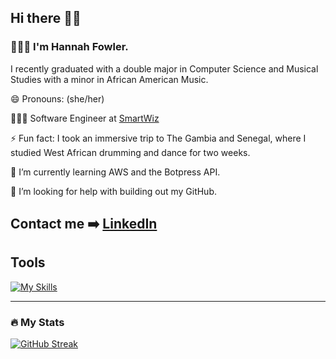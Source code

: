 ## Hi there 👋🏽

### 🙋🏽‍♀️ I'm Hannah Fowler.

I recently graduated with a double major in Computer Science and Musical Studies with a minor in African American Music.

😄 Pronouns: (she/her)

👩🏽‍💻 Software Engineer at [SmartWiz](https://smartwiz.io/)

⚡ Fun fact: I took an immersive trip to The Gambia and Senegal, where I studied West African drumming and dance for two weeks.

🌱 I’m currently learning AWS and the Botpress API.

🤔 I’m looking for help with building out my GitHub.

## Contact me ➡️  [LinkedIn](https://www.linkedin.com/in/hrfowler/)


<!--
**hannahrfowler/hannahrfowler** is a ✨ _special_ ✨ repository because its `README.md` (this file) appears on your GitHub profile.
-->

## Tools

[![My Skills](https://skillicons.dev/icons?i=html,css,sass,js,react,typescript,vite,python,java,vscode,git)](https://skillicons.dev)

---

### :fire: My Stats

[![GitHub Streak](http://github-readme-streak-stats.herokuapp.com?user=hannahrfowler&theme=dark&background=000000)](https://git.io/streak-stats)




